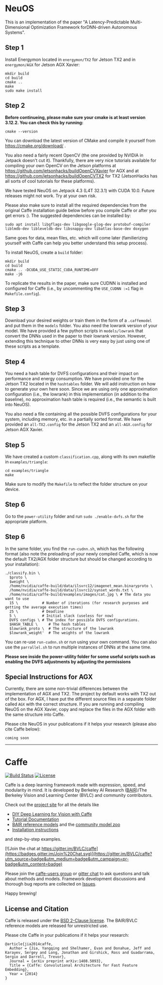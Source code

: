 # NeuOS
This is an implementation of the paper "A Latency-Predictable Multi-Dimensional Optimization Framework forDNN-driven Autonomous Systems". 

## Step 1
Install Energymon located in ``energymon/TX2`` for Jetson TX2 and in ``energymon/AGX`` for Jetson AGX Xavier:

    mkdir build
    cd build
    cmake ..
    make
    sudo make install

## Step 2
**Before continueing, please make sure your cmake is at least version 3.12.2. You can check this by running:**
    
    cmake --version
You can download the latest version of CMake and compile it yourself from https://cmake.org/download/ .

You also need a fairly recent OpenCV (the one provided by NVIDIA in Jetpack doesn't cut it). Thankfully, there are very nice tutorials available for compiling your own OpenCV on the Jetson platforms at https://github.com/jetsonhacks/buildOpenCVXavier for AGX and at https://github.com/jetsonhacks/buildOpenCVTX2 for TX2 (JetsonHacks has all sorts of cool tutorials for these platforms).

We have tested NeuOS on Jetpack 4.3 (L4T 32.3.1) with CUDA 10.0. Future releases might not work. Try at your own risk. 

Please also make sure to install all the required dependencies from the original Caffe installation guide below before you compile Caffe or after you get errors :). The suggested dependencies can be installed by:

    sudo apt install libgflags-dev libgoogle-glog-dev protobuf-compiler liblmdb-dev libleveldb-dev libsnappy-dev libatlas-base-dev doxygen

Same goes for data, mean files, etc. which will come later (familierizing yourself with Caffe can help you better understand this setup process). 

To install NeuOS, create a ``build`` folder:

    mkdir build
    cd build
    cmake .. -DCUDA_USE_STATIC_CUDA_RUNTIME=OFF
    make -j6

To replicate the results in the paper, make sure CUDNN is installed and configured for Caffe (i.e., by uncommenting the ``USE_CUDNN :=1`` flag in ``Makefile.config``).


## Step 3
Download your desired weights or train them in the form of a ``.caffemodel`` and put them in the ``models`` folder. You also need the lowrank version of your model. We have provided a few python scripts in ``models/lowrank`` that convert the DNNs used in the paper to their lowrank version. However, extending this technique to other DNNs is very easy by just using one of these scripts as a template.

## Step 4
You need a hash table for DVFS configurations and their impact on performance and energy consumption. We have provided one for the Jetson TX2 located in the ``hashtables`` folder. We will add instruction on how to generate your own here soon. Since we are using only one approximation configuration (i.e., the lowrank) in this implementation (in addition to the baseline), no approximation hash table is required (i.e., the semantic is built into NeuOS).

You also need a file containing all the possible DVFS configurations for your system, including memory, etc. in a partially sorted format. We have provided an ``all-TX2.config`` for the Jetson TX2 and an ``all-AGX.config`` for Jetson AGX Xavier.

## Step 5
We have created a custom ``classification.cpp``, along with its own makefile in ``examples/triangle``:

    cd examples/triangle
    make

Make sure to modify the ``Makefile`` to reflect the folder structure on your device.

## Step 6
Go to the ``power-utility`` folder and run ``sudo ./enable-dvfs.sh`` for the appropriate platform.

## Step 6
In the same folder, you find the ``run-cudnn.sh``, which has the following format (also note the preloading of your newly compiled Caffe, which is now the default TX2/AGX folder structure but should be changed according to your installation):

    ./classify.bin \
      $proto \
      $weight \
      /home/nvidia/caffe-build/data/ilsvrc12/imagenet_mean.binaryproto \
      /home/nvidia/caffe-build/data/ilsvrc12/synset_words.txt \
      /home/nvidia/caffe-build/examples/images/cat.jpg \ # The data you want to use
      15 \	         # Number of iterations (for research purposes and getting the average execution times)
      25 \           # Deadline
      5 \            # Initial slack (useless for now)
      DVFS configs \ # The index for possible DVFS configurations.
      $HASH_TABLE \     # The hash tables
      $lowrank_proto \  # The structure of the lowrank
      $lowrank_weight'  # The weights of the lowrank
    

You can re-use ``run-cudnn.sh`` or run using your own command. You can also use the ``parrallel.sh`` to run multiple instances of DNNs at the same time.

**Please see inside the power-utility folder for some useful scripts such as enabling the DVFS adjustments by adjusting the permissions**


## Special Instructions for AGX
Currently, there are some non-trivial differences between the implementation of AGX and TX2. The project by default works with TX2 out of the box. For AGX, I have put the different source files in a separate folder called ``AGX`` with the correct structure. If you are running and compiling NeuOS on the AGX Xavier, copy and replace the files in the AGX folder with the same structure into Caffe.

Please cite NeuOS in your publications if it helps your research (please also cite Caffe below):

    coming soon

---

# Caffe

[![Build Status](https://travis-ci.org/BVLC/caffe.svg?branch=master)](https://travis-ci.org/BVLC/caffe)
[![License](https://img.shields.io/badge/license-BSD-blue.svg)](LICENSE)

Caffe is a deep learning framework made with expression, speed, and modularity in mind.
It is developed by Berkeley AI Research ([BAIR](http://bair.berkeley.edu))/The Berkeley Vision and Learning Center (BVLC) and community contributors.

Check out the [project site](http://caffe.berkeleyvision.org) for all the details like

- [DIY Deep Learning for Vision with Caffe](https://docs.google.com/presentation/d/1UeKXVgRvvxg9OUdh_UiC5G71UMscNPlvArsWER41PsU/edit#slide=id.p)
- [Tutorial Documentation](http://caffe.berkeleyvision.org/tutorial/)
- [BAIR reference models](http://caffe.berkeleyvision.org/model_zoo.html) and the [community model zoo](https://github.com/BVLC/caffe/wiki/Model-Zoo)
- [Installation instructions](http://caffe.berkeleyvision.org/installation.html)

and step-by-step examples.

[![Join the chat at https://gitter.im/BVLC/caffe](https://badges.gitter.im/Join%20Chat.svg)](https://gitter.im/BVLC/caffe?utm_source=badge&utm_medium=badge&utm_campaign=pr-badge&utm_content=badge)

Please join the [caffe-users group](https://groups.google.com/forum/#!forum/caffe-users) or [gitter chat](https://gitter.im/BVLC/caffe) to ask questions and talk about methods and models.
Framework development discussions and thorough bug reports are collected on [Issues](https://github.com/BVLC/caffe/issues).

Happy brewing!

## License and Citation

Caffe is released under the [BSD 2-Clause license](https://github.com/BVLC/caffe/blob/master/LICENSE).
The BAIR/BVLC reference models are released for unrestricted use.

Please cite Caffe in your publications if it helps your research:

    @article{jia2014caffe,
      Author = {Jia, Yangqing and Shelhamer, Evan and Donahue, Jeff and Karayev, Sergey and Long, Jonathan and Girshick, Ross and Guadarrama, Sergio and Darrell, Trevor},
      Journal = {arXiv preprint arXiv:1408.5093},
      Title = {Caffe: Convolutional Architecture for Fast Feature Embedding},
      Year = {2014}
    }
